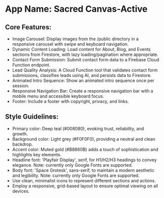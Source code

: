 # **App Name**: Sacred Canvas-Active

## Core Features:

- Image Carousel: Display images from the /public directory in a responsive carousel with swipe and keyboard navigation.
- Dynamic Content Loading: Load content for About, Blog, and Events sections from Firestore, with lazy loading/pagination where appropriate.
- Contact Form Submission: Submit contact form data to a Firebase Cloud Function endpoint.
- Lead Quality Analysis: A Cloud Function tool that validates contact form submissions, classifies leads using AI, and persists data to Firestore.
- Animated Intro Sequence: Show an animated intro sequence once per session.
- Responsive Navigation Bar: Create a responsive navigation bar with a mobile menu and accessible keyboard focus.
- Footer: Include a footer with copyright, privacy, and links.

## Style Guidelines:

- Primary color: Deep teal (#008080), evoking trust, reliability, and growth.
- Background color: Light grey (#F0F0F0), providing a neutral and clean backdrop.
- Accent color: Muted gold (#B8860B) adds a touch of sophistication and highlights key elements.
- Headline font: 'Playfair Display', serif, for H1/H2/H3 headings to convey elegance. Note: currently only Google Fonts are supported.
- Body font: 'Space Grotesk', sans-serif, to maintain a modern aesthetic and legibility. Note: currently only Google Fonts are supported.
- Use clean, minimalist icons to represent different sections and actions.
- Employ a responsive, grid-based layout to ensure optimal viewing on all devices.